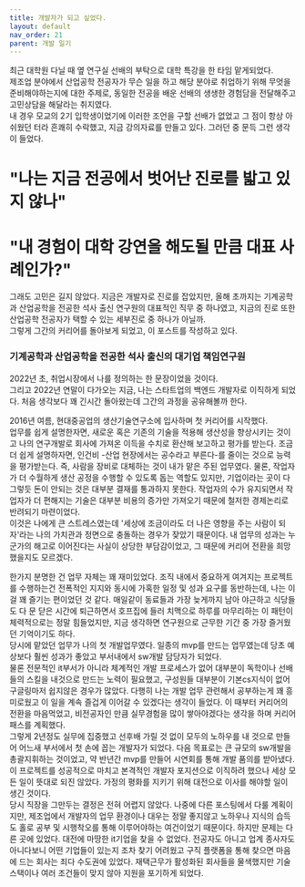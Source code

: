 ```yaml
---
title: 개발자가 되고 싶었다.
layout: default
nav_order: 21
parent: 개발 일기
---
```


최근 대학원 다닐 때 옆 연구실 선배의 부탁으로 대학 특강을 한 타임 맡게되었다.   
제조업 분야에서 산업공학 전공자가 무슨 일을 하고 해당 분야로 취업하기 위해 무엇을 준비해야하는지에 대한 주제로, 동일한 전공을 배운 선배의 생생한 경험담을 전달해주고 고민상담을 해달라는 취지였다.   
내 경우 모교의 2기 입학생이었기에 이러한 조언을 구할 선배가 없었고 그 점이 항상 아쉬웠던 터라 흔쾌히 수락했고, 지금 강의자료를 만들고 있다. 그러던 중 문득 그런 생각이 들었다.   
   
# "나는 지금 전공에서 벗어난 진로를 밟고 있지 않나"   
# "내 경험이 대학 강연을 해도될 만큼 대표 사례인가?"   
   
그래도 고민은 길지 않았다. 지금은 개발자로 진로를 잡았지만, 올해 초까지는 기계공학과 산업공학을 전공한 석사 출신 연구원의 대표적인 직무 중 하나였고, 지금의 진로 또한 산업공학 전공자가 택할 수 있는 세부진로 중 하나가 아닐까.   
그렇게 그간의 커리어를 돌아보게 되었고, 이 포스트를 작성하고 있다.


### 기계공학과 산업공학을 전공한 석사 출신의 대기업 책임연구원    
   
2022년 초, 취업시장에서 나를 정의하는 한 문장이었을 것이다.   
그리고 2022년 연말이 다가오는 지금, 나는 스타트업의 백엔드 개발자로 이직하게 되었다. 처음 생각보다 꽤 긴시간 돌아왔는데 그간의 과정을 공유해볼까 한다.
   
2016년 여름, 현대중공업의 생산기술연구소에 입사하며 첫 커리어를 시작했다.   
업무를 쉽게 설명한자면, 새로운 혹은 기존의 기술을 적용해 생산성을 향상시키는 것이고 나의 연구개발로 회사에 가져온 이득을 수치로 환산해 보고하고 평가를 받는다. 조금 더 쉽게 설명하자면, 인건비 -산업 현장에서는 공수라고 부른다-를 줄이는 것으로 능력을 평가받는다. 즉, 사람을 장비로 대체하는 것이 내가 맡은 주된 업무였다. 물론, 작업자가 더 수월하게 생산 공정을 수행할 수 있도록 돕는 역할도 있지만, 기업이라는 곳이 다 그렇듯 돈이 안되는 것은 대부분 결재를 통과하지 못한다. 작업자의 수가 유지되면서 작업자가 더 편해지는 기술은 대부분 비용의 증가만 가져오기 때문에 철저한 경제논리로 반려되기 마련이었다.   
이것은 나에게 큰 스트레스였는데 '세상에 조금이라도 더 나은 영향을 주는 사람이 되자'라는 나의 가치관과 정면으로 충돌하는 경우가 잦았기 때문이다. 내 업무의 성과는 누군가의 해고로 이어진다는 사실이 상당한 부담감이었고, 그 때문에 커리어 전환을 희망했을지도 모르겠다.   
   
한가지 분명한 건 업무 자체는 꽤 재미있었다. 조직 내에서 중요하게 여겨지는 프로젝트를 수행하는건 전폭적인 지지와 동시에 가혹한 일정 및 성과 요구를 동반하는데, 나는 이걸 꽤 즐기는 편이었던 것 같다. 매일같이 동료들과 가장 늦게까지 남아 야근하고 식당들도 다 문 닫은 시간에 퇴근하면서 호프집에 들러 치맥으로 하루를 마무리하는 이 패턴이 체력적으로는 정말 힘들었지만, 지금 생각하면 연구원으로 근무한 기간 중 가장 즐거웠던 기억이기도 하다.   
당시에 맡았던 업무가 나의 첫 개발업무였다. 일종의 mvp를 만드는 업무였는데 당초 예상보다 훨씬 성과가 좋았고 부서내에서 sw개발 담당자가 되었다.   
물론 전문적인 it부서가 아니라 체계적인 개발 프로세스가 없어 대부분이 독학이나 선배들의 스킬을 내것으로 만드는 노력이 필요했고, 구성원들 대부분이 기본cs지식이 없어 구글링마저 쉽지않은 경우가 많았다. 다행히 나는 개발 업무 관련해서 공부하는게 꽤 흥미로웠고 이 일을 계속 즐겁게 이어갈 수 있겠다는 생각이 들었다. 이 때부터 커리어의 전환을 마음먹었고, 비전공자인 만큼 실무경험을 많이 쌓아야겠다는 생각을 하며 커리어 패스를 계획했다.   
그렇게 2년정도 실무에 집중했고 선후배 가릴 것 없이 모두의 노하우를 내 것으로 만들어 어느새 부서에서 첫 손에 꼽는 개발자가 되었다. 다음 목표로는 큰 규모의 sw개발을 총괄지휘하는 것이었고, 약 반년간 mvp를 만들어 시연회를 통해 개발 품의를 받아냈다. 이 프로젝트를 성공적으로 마치고 본격적인 개발자 포지션으로 이직하려 했으나 세상 모든 일이 뜻대로 되진 않았다. 가정의 평화를 지키기 위해 대전으로 이사를 해야할 일이 생긴 것이다.   
당시 직장을 그만두는 결정은 전혀 어렵지 않았다. 나중에 다른 포스팅에서 다룰 계획이지만, 제조업에서 개발자의 업무 환경이나 대우는 정말 좋지않고 노하우나 지식의 습득도 홀로 공부 및 시행착오를 통해 이루어야하는 여건이었기 때문이다. 하지만 문제는 다른 곳에 있었다. 대전에 마땅한 it기업을 찾을 수 없었다. 전공자도 아니고 업계 종사자도 아니다보니 어떤 기업들이 있는지 조차 찾기 어려웠고 구직 플랫폼을 통해 찾으면 마음에 드는 회사는 죄다 수도권에 있었다. 재택근무가 활성화된 회사들을 물색했지만 기술 스택이나 여러 조건들이 맞지 않아 지원을 포기하게 되었다.
